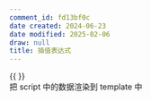 ```yaml
---
comment_id: fd13bf0c
date created: 2024-06-23
date modified: 2025-02-06
draw: null
title: 插值表达式
---
```

{{ }}  
把 script 中的数据渲染到 template 中

<!-- more -->
